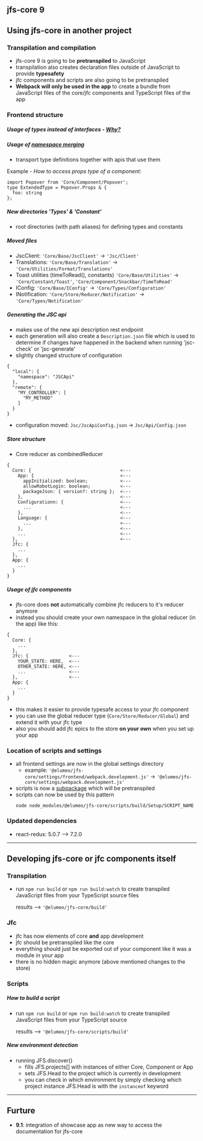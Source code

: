 ## jfs-core 9

## Using jfs-core in another project

### Transpilation and compilation

- jfs-core 9 is going to be **pretranspiled** to JavaScript
- transpilation also creates declaration files outside of JavaScript to provide **typesafety**
- jfc components and scripts are also going to be pretranspiled
- **Webpack will only be used in the app** to create a bundle from JavaScript files of the core/jfc components and TypeScript files of the app

### Frontend structure

##### Usage of types instead of interfaces - [Why?](https://medium.com/@koss_lebedev/type-aliases-vs-interfaces-in-typescript-based-react-apps-e77c9a1d5fd0)

##### Usage of [namespace merging](https://www.typescriptlang.org/docs/handbook/declaration-merging.html#merging-namespaces)

- transport type definitions together with apis that use them

Example - *How to access props type of a component*:

```
import Popover from 'Core/Component/Popover';
type ExtendedType = Popover.Props & {
  foo: string
};
```

##### New directories 'Types' & 'Constant'

- root directories (with path aliases) for defining types and constants

##### Moved files
- JscClient: ```'Core/Base/JscClient'``` -> ```'Jsc/Client'```
- Translations: ```'Core/Base/Translation'``` -> ```'Core/Utilities/Format/Translations'```
- Toast utilities (timeToRead(), constants) ```'Core/Base/Utilities'``` -> ```'Core/Constant/Toast'```, ```'Core/Component/Snackbar/TimeToRead'```
- IConfig: ```'Core/Base/IConfig'``` -> ```'Core/Types/Configuration'```
- INotification: ```'Core/Store/Reducer/Notification'``` -> ```'Core/Types/Notification'```

##### Generating the JSC api

- makes use of the new api description rest endpoint
- each generation will also create a ```Description.json``` file which is used to determine if changes have happened in the backend when running 'jsc-check' or 'jsc-generate'
- slightly changed structure of configuration

```
{
  "local": {
    "namespace": "JSCApi"
  },
  "remote": {
    "MY_CONTROLLER": [
      "MY_METHOD"
    ]
  }
}
```
- configuration moved: ```Jsc/JscApiConfig.json``` -> ```Jsc/Api/Config.json```

##### Store structure

- Core reducer as combinedReducer

```
{
  Core: {                                 <---
    App: {                                <---
      appInitialized: boolean;            <---
      allowRobotLogin: boolean;           <---
      packageJson: { version?: string };  <---
    },                                    <---
    Configurationn: {                     <---
      ...                                 <---
    },                                    <---
    Language: {                           <---
      ...                                 <---
    },                                    <---
    ...                                   <---
  },                                      <---
  Jfc: {
    ...
  },
  App: {
    ...
  }
}
```

##### Usage of jfc components

- jfs-core does **not** automatically combine jfc reducers to it's reducer anymore
- instead you should create your own namespace in the global reducer (in the app) like this:

```
{
  Core: {
    ...
  },
  Jfc: {               <---
    YOUR_STATE: HERE,  <---
    OTHER_STATE: HERE, <---
    ...                <---
  },                   <---
  App: {
    ...
  }
}
```

- this makes it easier to provide typesafe access to your jfc component
- you can use the global reducer type (```Core/Store/Reducer/Global```) and extend it with your jfc type
- also you should add jfc epics to the store **on your own** when you set up your app

### Location of scripts and settings

- all frontend settings are now in the global settings directory
  - example: ```'@elumeo/jfs-core/settings/frontend/webpack.development.js'``` -> ```'@elumeo/jfs-core/settings/webpack.development.js'```
- scripts is now a [subpackage](https://www.npmjs.com/package/subpackage) which will be pretranspiled
- scripts can now be used by this pattern
  ```
  node node_modules/@elumeo/jfs-core/scripts/build/Setup/SCRIPT_NAME
  ```

### Updated dependencies

- react-redux: 5.0.7 --> 7.2.0

---

## Developing jfs-core or jfc components itself

### Transpilation

- run ```npm run build``` or ```npm run build:watch``` to create transpiled JavaScript files from your TypeScript source files

  results --> ```'@elumeo/jfs-core/build'```


### Jfc

- jfc has now elements of core **and** app development
- jfc should be pretranspiled like the core
- everything should just be exported out of your component like it was a module in your app
- there is no hidden magic anymore (above mentioned changes to the store)

### Scripts

##### How to build a script

- run ```npm run build``` or ```npm run build:watch``` to create transpiled JavaScript files from your TypeScript source

  results --> ```'@elumeo/jfs-core/scripts/build'```

##### New environment detection

- running JFS.discover()
  - fills JFS.projects[] with instances of either Core, Component or App
  - sets JFS.Head to the project which is currently in development
  - you can check in which environment by simply checking which project instance JFS.Head is with the ```instanceof``` keyword

---

## Furture

- **9.1**: integration of showcase app as new way to access the documentation for jfs-core
